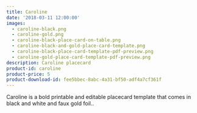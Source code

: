 ```yaml
---
title: Caroline
date: '2018-03-11 12:00:00'
images:
  - caroline-black.png
  - caroline-gold.png
  - caroline-black-place-card-on-table.png
  - caroline-black-and-gold-place-card-template.png
  - caroline-black-place-card-template-pdf-preview.png
  - caroline-gold-place-card-template-pdf-preview.png
description: Caroline placecard
product-id: caroline
product-price: 5
product-download-id: fee5bbec-8abc-4a31-bf50-adf4a7cf361f
---
```

Caroline is a bold printable and editable placecard template that comes in black and white and faux gold foil..
